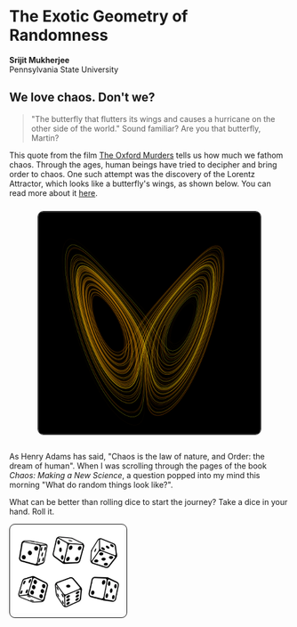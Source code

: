 # The Exotic Geometry of Randomness

**Srijit Mukherjee**  
Pennsylvania State University  

## We love chaos. Don't we?

> "The butterfly that flutters its wings and causes a hurricane on the other side of the world." Sound familiar? Are you that butterfly, Martin?

This quote from the film [The Oxford Murders](https://www.imdb.com/title/tt0488604/) tells us how much we fathom chaos. Through the ages, human beings have tried to decipher and bring order to chaos. One such attempt was the discovery of the Lorentz Attractor, which looks like a butterfly's wings, as shown below. You can read more about it [here](https://en.wikipedia.org/wiki/Lorenz_system).

<div align="center">
  <div style="display: inline-block; padding: 10px; border-radius: 10px; overflow: hidden;">
    <img src="images/lorentz_attractor.png" alt="Lorentz Attractor" width="400" style="border: 1px solid black; border-radius: 10px;"/>
  </div>
</div>

As Henry Adams has said, "Chaos is the law of nature, and Order: the dream of human". When I was scrolling through the pages of the book *Chaos: Making a New Science*, a question popped into my mind this morning "What do random things look like?".

What can be better than rolling dice to start the journey? Take a dice in your hand. Roll it.

<div style="border: 1px solid black; border-radius: 10px; display: inline-block; padding: 5px;">
    <img src="images/dice_roll.png" alt="Dice Roll" width="200"/>
</div>

</div>
